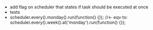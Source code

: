 * add flag on scheduler that states if task should be executed at once
* tests
* scheduler.every().monday().run(function() {}); //<- eqv to: scheduler.every().week().at('monday').run(function() {});
